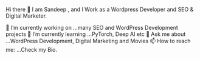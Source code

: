 Hi there 👋
I am Sandeep , and I Work as a Wordpress Developer and SEO & Digital Marketer.

🔭 I’m currently working on ...many SEO and WordPress Development projects
🌱 I’m currently learning ...PyTorch, Deep AI etc
💬 Ask me about ...WordPress Development, Digital Marketing and Movies
📫 How to reach me: ...Check my Bio.
